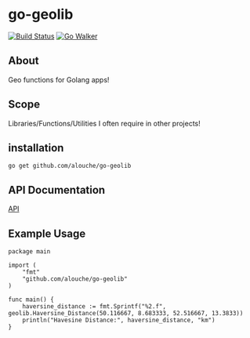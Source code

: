 go-geolib
=========

[![Build Status](https://travis-ci.org/alouche/go-geolib.png?branch=master)](https://travis-ci.org/alouche/go-geolib)
[![Go Walker](http://gowalker.org/api/v1/badge)](https://gowalker.org/github.com/alouche/go-geolib)

## About

Geo functions for Golang apps!

## Scope
Libraries/Functions/Utilities I often require in other projects!

## installation

	go get github.com/alouche/go-geolib

## API Documentation

[API](https://gowalker.org/github.com/alouche/go-geolib)

## Example Usage

	package main																																												

	import (
		"fmt"
		"github.com/alouche/go-geolib"
	)

	func main() {
		haversine_distance := fmt.Sprintf("%2.f", geolib.Haversine_Distance(50.116667, 8.683333, 52.516667, 13.3833))
		println("Havesine Distance:", haversine_distance, "km")
	}
